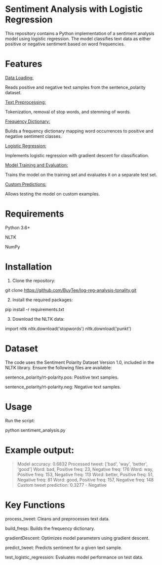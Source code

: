 # **Sentiment Analysis with Logistic Regression**

This repository contains a Python implementation of a sentiment analysis model using logistic regression. The model classifies text data as either positive or negative sentiment based on word frequencies.



# **Features**

<ins> Data Loading: </ins>

Reads positive and negative text samples from the sentence_polarity dataset.

<ins> Text Preprocessing: </ins>

Tokenization, removal of stop words, and stemming of words.

<ins> Frequency Dictionary: </ins>

Builds a frequency dictionary mapping word occurrences to positive and negative sentiment classes.

<ins> Logistic Regression: </ins>

Implements logistic regression with gradient descent for classification.

<ins> Model Training and Evaluation: </ins>

Trains the model on the training set and evaluates it on a separate test set.

<ins> Custom Predictions: </ins>

Allows testing the model on custom examples.



# **Requirements**

Python 3.6+

NLTK

NumPy



# **Installation**

1. Clone the repository:

git clone https://github.com/BuyTee/log-reg-analysis-tonality.git

2. Install the required packages:

pip install -r requirements.txt

3. Download the NLTK data:

import nltk
nltk.download('stopwords')
nltk.download('punkt')



# **Dataset**

The code uses the Sentiment Polarity Dataset Version 1.0, included in the NLTK library. Ensure the following files are available:

sentence_polarity/rt-polarity.pos: Positive text samples.

sentence_polarity/rt-polarity.neg: Negative text samples.



# **Usage**

Run the script:

python sentiment_analysis.py



# **Example output:**

> Model accuracy: 0.6832
  Processed tweet: ['bad', 'way', 'better', 'good']
  Word: bad, Positive freq: 23, Negative freq: 176
  Word: way, Positive freq: 153, Negative freq: 113
  Word: better, Positive freq: 51, Negative freq: 81
  Word: good, Positive freq: 157, Negative freq: 148
  Custom tweet prediction: 0.3277 - Negative



# **Key Functions**

process_tweet: Cleans and preprocesses text data.

build_freqs: Builds the frequency dictionary.

gradientDescent: Optimizes model parameters using gradient descent.

predict_tweet: Predicts sentiment for a given text sample.

test_logistic_regression: Evaluates model performance on test data.

